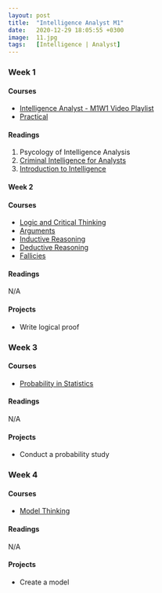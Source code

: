 ```yaml
---
layout: post
title:  "Intelligence Analyst M1"
date:   2020-12-29 18:05:55 +0300
image:  11.jpg
tags:   [Intelligence | Analyst]
---
```


### Week 1
#### Courses
* [Intelligence Analyst - M1W1 Video Playlist](https://www.youtube.com/watch?v=AW4ZOnd0Kyw&list=PLeDh38XMopDYea0U87mkjEgkoOyHoKzFP)
* [Practical](https://www.classcentral.com/course/psychfirstaid-2900)

#### Readings
1. Psycology of Intelligence Analysis
2. [Criminal Intelligence for Analysts](https://www.unodc.org/documents/organized-crime/Law-Enforcement/Criminal_Intelligence_for_Analysts.pdf)
3. [Introduction to Intelligence](https://www.amazon.com/Introduction-Intelligence-Studies-Carl-Jensen/dp/1498738346/ref=sr_1_1?crid=18Z2VPWW6LTOO&dchild=1&keywords=introduction+to+intelligence+studies&qid=1608767317&sprefix=introduction+to+intelligence+%2Caps%2C234&sr=8-1)

#### Week 2
#### Courses
* [Logic and Critical Thinking](https://www.coursera.org/specializations/logic-critical-thinking-duke)
* [Arguments](https://www.coursera.org/learn/understanding-arguments)
* [Inductive Reasoning](https://www.coursera.org/learn/inductive-reasoning)
* [Deductive Reasoning](https://www.coursera.org/learn/deductive-reasoning)
* [Fallicies](https://www.coursera.org/learn/logical-fallacies)

#### Readings
N/A

#### Projects
* Write logical proof

### Week 3
#### Courses
* [Probability in Statistics](https://www.coursera.org/learn/chances-probability-uncertainty-statistics)

#### Readings
N/A

#### Projects
* Conduct a probability study

### Week 4

#### Courses
* [Model Thinking](https://www.coursera.org/learn/model-thinking)

#### Readings
N/A

#### Projects
* Create a model


[jekyll-docs]: https://jekyllrb.com/docs/home
[jekyll-gh]:   https://github.com/jekyll/jekyll
[jekyll-talk]: https://talk.jekyllrb.com/
